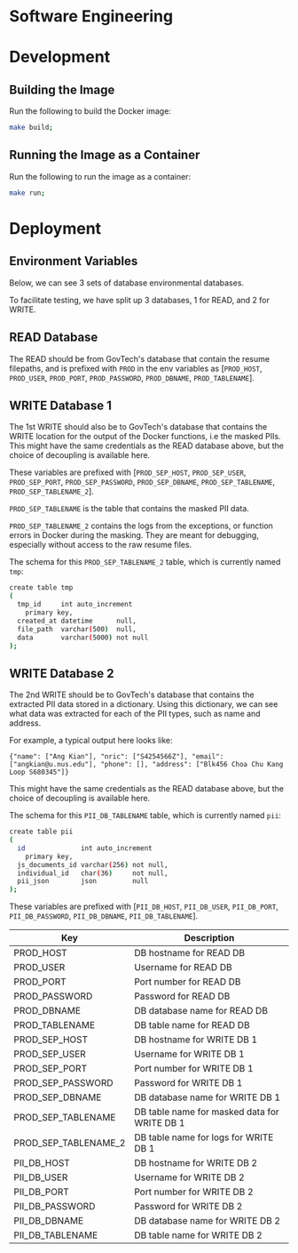 # Software Engineering

# Development

## Building the Image

Run the following to build the Docker image:

```sh
make build;
```

## Running the Image as a Container

Run the following to run the image as a container:

```sh
make run;
```

# Deployment

## Environment Variables

Below, we can see 3 sets of database environmental databases.

To facilitate testing, we have split up 3 databases, 1 for READ, and 2 for WRITE. 

## READ Database

The READ should be from GovTech's database that contain the resume filepaths, and is prefixed with `PROD` in the env variables as [`PROD_HOST`, `PROD_USER`, `PROD_PORT`, `PROD_PASSWORD`, `PROD_DBNAME`, `PROD_TABLENAME`].

## WRITE Database 1

The 1st WRITE should also be to GovTech's database that contains the WRITE location for the output of the Docker functions, i.e the masked PIIs. This might have the same credentials as the READ database above, but the choice of decoupling is available here. 

These variables are prefixed with [`PROD_SEP_HOST`, `PROD_SEP_USER`, `PROD_SEP_PORT`, `PROD_SEP_PASSWORD`, `PROD_SEP_DBNAME`, `PROD_SEP_TABLENAME`, `PROD_SEP_TABLENAME_2`].

`PROD_SEP_TABLENAME` is the table that contains the masked PII data.

`PROD_SEP_TABLENAME_2` contains the logs from the exceptions, or function errors in Docker during the masking. They are meant for debugging, especially without access to the raw resume files.

The schema for this `PROD_SEP_TABLENAME_2` table, which is currently named `tmp`:

```sh
create table tmp
(
  tmp_id     int auto_increment
    primary key,
  created_at datetime      null,
  file_path  varchar(500)  null,
  data       varchar(5000) not null
);
```

## WRITE Database 2

The 2nd WRITE should be to GovTech's database that contains the extracted PII data stored in a dictionary. Using this dictionary, we can see what data was extracted for each of the PII types, such as name and address.

For example, a typical output here looks like:

`{"name": ["Ang Kian"], "nric": ["S4254566Z"], "email": ["angkian@u.nus.edu"], "phone": [], "address": ["Blk456 Choa Chu Kang Loop S680345"]}`

This might have the same credentials as the READ database above, but the choice of decoupling is available here. 

The schema for this `PII_DB_TABLENAME` table, which is currently named `pii`:

```sh
create table pii
(
  id              int auto_increment
    primary key,
  js_documents_id varchar(256) not null,
  individual_id   char(36)     not null,
  pii_json        json         null
);
```

These variables are prefixed with [`PII_DB_HOST`, `PII_DB_USER`, `PII_DB_PORT`, `PII_DB_PASSWORD`, `PII_DB_DBNAME`, `PII_DB_TABLENAME`].

| Key | Description |
| --- | --- |
| PROD_HOST | DB hostname for READ DB |
| PROD_USER | Username for READ DB |
| PROD_PORT | Port number for READ DB |
| PROD_PASSWORD | Password for READ DB |
| PROD_DBNAME | DB database name for READ DB |
| PROD_TABLENAME | DB table name for READ DB |
| PROD_SEP_HOST | DB hostname for WRITE DB 1 |
| PROD_SEP_USER | Username for WRITE DB 1 |
| PROD_SEP_PORT | Port number for WRITE DB 1 |
| PROD_SEP_PASSWORD | Password for  WRITE DB 1 |
| PROD_SEP_DBNAME | DB database name for WRITE DB 1 |
| PROD_SEP_TABLENAME | DB table name for masked data for WRITE DB 1 |
| PROD_SEP_TABLENAME_2 | DB table name for logs for WRITE DB 1 |
| PII_DB_HOST | DB hostname for WRITE DB 2 |
| PII_DB_USER | Username for WRITE DB 2 |
| PII_DB_PORT | Port number for WRITE DB 2 |
| PII_DB_PASSWORD | Password for WRITE DB 2 |
| PII_DB_DBNAME | DB database name for WRITE DB 2 |
| PII_DB_TABLENAME | DB table name for WRITE DB 2 |

